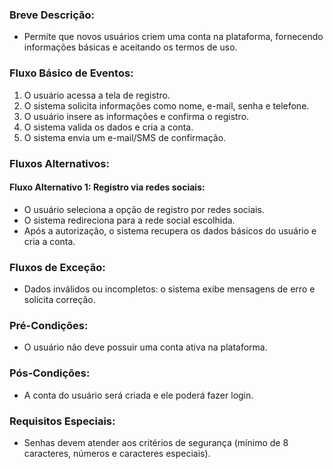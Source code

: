 ### Breve Descrição:
- Permite que novos usuários criem uma conta na plataforma, fornecendo informações básicas e aceitando os termos de uso.

### Fluxo Básico de Eventos:

1. O usuário acessa a tela de registro.
2. O sistema solicita informações como nome, e-mail, senha e telefone.
3. O usuário insere as informações e confirma o registro.
4. O sistema valida os dados e cria a conta.
5. O sistema envia um e-mail/SMS de confirmação.

### Fluxos Alternativos:

#### Fluxo Alternativo 1: Registro via redes sociais:
- O usuário seleciona a opção de registro por redes sociais.
- O sistema redireciona para a rede social escolhida.
- Após a autorização, o sistema recupera os dados básicos do usuário e cria a conta.

### Fluxos de Exceção:

- Dados inválidos ou incompletos: o sistema exibe mensagens de erro e solicita correção.

### Pré-Condições:
- O usuário não deve possuir uma conta ativa na plataforma.

### Pós-Condições:
- A conta do usuário será criada e ele poderá fazer login.

### Requisitos Especiais:

- Senhas devem atender aos critérios de segurança (mínimo de 8 caracteres, números e caracteres especiais).
